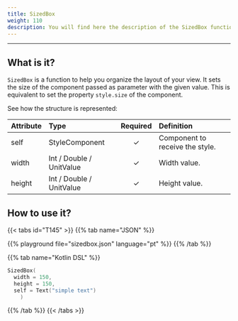 ```yaml
---
title: SizedBox
weight: 110
description: You will find here the description of the SizedBox function and its attributes details
---
```


---


## What is it?

`SizedBox` is a function to help you organize the layout of your view. It sets the size of the component passed as parameter with the given value. This is equivalent to set the property `style.size` of the component.

See how the structure is represented:

| **Attribute** | **Type**  | Required | **Definition** |
| :----------- | :------------------------------------------------------------- | :---------: | :---------------------------------------------------------------------------------------------------------------- |
| self   | StyleComponent                                                |      ✓       | Component to receive the style. |
| width   | Int / Double / UnitValue                                                |      ✓       | Width value. |
| height   | Int / Double / UnitValue                                                 |      ✓       | Height value. |


## How to use it?

{{< tabs id="T145" >}}
{{% tab name="JSON" %}}

<!-- json-playground:sizedbox.json
{
  "_beagleComponent_" : "beagle:text",
  "text" : "simple text",
  "style" : {
    "size" : {
      "width" : {
        "value" : 150.0,
        "type" : "REAL"
      },
      "height" : {
        "value" : 150.0,
        "type" : "REAL"
      }
    }
  }
}
-->

{{% playground file="sizedbox.json" language="pt" %}}
{{% /tab %}}

{{% tab name="Kotlin DSL" %}}

```kotlin
SizedBox(
  width = 150,
  height = 150,
  self = Text("simple text")
    )
```

{{% /tab %}}
{{< /tabs >}}
